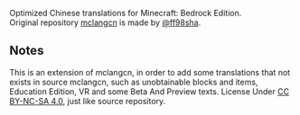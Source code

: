Optimized Chinese translations for Minecraft: Bedrock Edition.<br>
Original repository [mclangcn](https://github.com/ff98sha/mclangcn) is made by [@ff98sha](https://github.com/ff98sha).

## Notes
This is an extension of mclangcn, in order to add some translations that not exists in source mclangcn, such as unobtainable blocks and items, Education Edition, VR and some Beta And Preview texts.
License Under [CC BY-NC-SA 4.0](https://creativecommons.org/licenses/by-nc-sa/4.0/deed), just like source repository.




